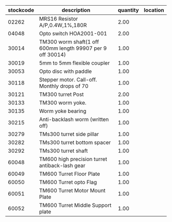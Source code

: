 |stockcode|description|quantity|location|
|---------|-----------|--------|--------|
|02262|MRS16 Resistor A/P,0.4W,1%,180R|2.00||
|04048|Opto switch  HOA2001-001|2.00||
|30014|TM300 worm shaft(1 off 600mm length 99907 per 9 off 30014)|1.00||
|30019|5mm to 5mm flexible coupler|1.00||
|30053|Opto disc with paddle|1.00||
|30118|Stepper motor.  Call-off.  Monthly drops of 70|1.00||
|30121|TM300 turret Post|2.00||
|30133|TM300 worm yoke.|1.00||
|30135|Worm yoke bearing|1.00||
|30215|Anti-backlash worm (written off)|1.00||
|30279|TMs300 turret side pillar|1.00||
|30282|TMs300 turret bottom spacer|1.00||
|30292|TMs300 turret shaft|1.00||
|60048|TM600 high precision turret antiback-lash gear|1.00||
|60049|TM600 Turret Floor Plate|1.00||
|60050|TM600 Turret opto Flag|1.00||
|60051|TM600 Turret Motor Mount Plate|1.00||
|60052|TM600 Turret Middle Support plate|1.00||
